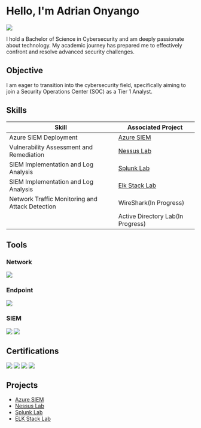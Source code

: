 # Hello, I'm Adrian Onyango  
<a href="https://www.linkedin.com/in/adrian-onyango-37b433251/"><img src="https://img.shields.io/badge/-LinkedIn-0072b1?&style=for-the-badge&logo=linkedin&logoColor=white" /></a>

I hold a Bachelor of Science in Cybersecurity and am deeply passionate about technology. My academic journey has prepared me to effectively confront and resolve advanced security challenges.


## Objective
I am eager to transition into the cybersecurity field, specifically aiming to join a Security Operations Center (SOC) as a Tier 1 Analyst.

## Skills

| Skill                                         | Associated Project         |
|-----------------------------------------------|----------------------------|
| Azure SIEM Deployment                         | [Azure SIEM](https://github.com/uxhadr/SIEM)
| Vulnerability Assessment and Remediation      | [Nessus Lab ](https://github.com/uxhadr/Vulnerability-Scanning)|
| SIEM Implementation and Log Analysis          | [Splunk Lab ](https://github.com/uxhadr/Splunk-Lab-THM-/blob/main/README.md)|
| SIEM Implementation and Log Analysis          | [Elk Stack Lab](https://github.com/uxhadr/ELK-Stack)            |
| Network Traffic Monitoring and Attack Detection | WireShark(In Progress)|
|                          | Active Directory Lab(In Progress)||

## Tools

### Network
<div>
    <img src="https://img.shields.io/badge/-Wireshark-1679A7?&style=for-the-badge&logo=Wireshark&logoColor=white" />
</div>

### Endpoint
<div>
    <img src="https://img.shields.io/badge/-Velociraptor-4B275F?&style=for-the-badge&logo=Velociraptor&logoColor=white" />
</div>

### SIEM
<div>
   <img src="https://img.shields.io/badge/-Splunk-000000?&style=for-the-badge&logo=Splunk&logoColor=white" />
    <img src="https://img.shields.io/badge/-Elastic-005571?&style=for-the-badge&logo=Elastic&logoColor=white" />
</div>

## Certifications
<div>
 <img src="https://img.shields.io/badge/-CySA%2B-006400?&style=for-the-badge&logo=CompTIA&logoColor=white" />
<img src="https://img.shields.io/badge/-Security%2B-FF0000?&style=for-the-badge&logo=CompTIA&logoColor=white" />
<img src="https://img.shields.io/badge/-Network%2B-007ACC?&style=for-the-badge&logo=CompTIA&logoColor=white" />
<img src="https://img.shields.io/badge/-A%2B-4D4D4D?&style=for-the-badge&logo=CompTIA&logoColor=white" />
</div>

## Projects
- [Azure SIEM](https://github.com/uxhadr/SIEM)
- [Nessus Lab ](https://github.com/uxhadr/Vulnerability-Scanning)
- [Splunk Lab ](https://github.com/uxhadr/Splunk-Lab-THM-/blob/main/README.md)
 - [ELK Stack Lab](https://github.com/uxhadr/ELK-Stack)

  

